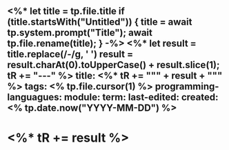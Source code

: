 <%* let title = tp.file.title
  if (title.startsWith("Untitled")) {
    title = await tp.system.prompt("Title");
    await tp.file.rename(title);
  } 
-%>
<%*
  let result = title.replace(/-/g, ' ')
  result = result.charAt(0).toUpperCase() + result.slice(1);
  tR += "---"
%>
title:  <%* tR += "\"" + result + "\"" %>
tags:
<% tp.file.cursor(1) %>
programming-languagues:
module:
term:
last-edited:
created: <% tp.date.now("YYYY-MM-DD") %>
---
# <%* tR += result %>